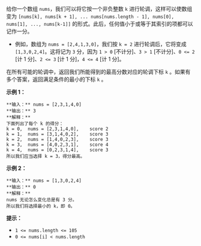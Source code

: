 给你一个数组 `nums`，我们可以将它按一个非负整数 `k` 进行轮调，这样可以使数组变为 `[nums[k], nums[k + 1], ...
nums[nums.length - 1], nums[0], nums[1], ..., nums[k-1]]`
的形式。此后，任何值小于或等于其索引的项都可以记作一分。

  * 例如，数组为 `nums = [2,4,1,3,0]`，我们按 `k = 2` 进行轮调后，它将变成 `[1,3,0,2,4]`。这将记为 `3` 分，因为 `1 > 0` [不计分]、`3 > 1` [不计分]、`0 <= 2` [计 1 分]、`2 <= 3` [计 1 分]，`4 <= 4` [计 1 分]。

在所有可能的轮调中，返回我们所能得到的最高分数对应的轮调下标 `k` 。如果有多个答案，返回满足条件的最小的下标 `k` 。



**示例 1：**

    
    
    **输入：** nums = [2,3,1,4,0]
    **输出：** 3
    **解释：**
    下面列出了每个 k 的得分：
    k = 0,  nums = [2,3,1,4,0],    score 2
    k = 1,  nums = [3,1,4,0,2],    score 3
    k = 2,  nums = [1,4,0,2,3],    score 3
    k = 3,  nums = [4,0,2,3,1],    score 4
    k = 4,  nums = [0,2,3,1,4],    score 3
    所以我们应当选择 k = 3，得分最高。

**示例 2：**

    
    
    **输入：** nums = [1,3,0,2,4]
    **输出：** 0
    **解释：**
    nums 无论怎么变化总是有 3 分。
    所以我们将选择最小的 k，即 0。
    



**提示：**

  * `1 <= nums.length <= 105`
  * `0 <= nums[i] < nums.length`

